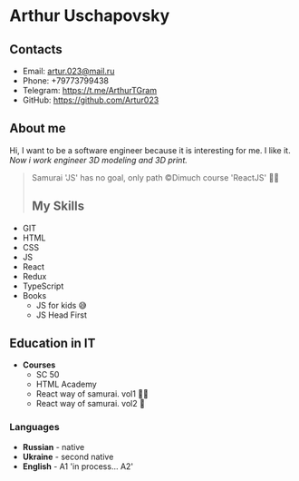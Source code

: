 # Arthur Uschapovsky
## **Contacts**
* Email: artur.023@mail.ru
* Phone: +79773799438
* Telegram: https://t.me/ArthurTGram
* GitHub: https://github.com/Artur023

## **About me**
Hi, I want to be a software engineer
because it is interesting for me. I like it.
*Now i work engineer 3D modeling and 3D print.*

> Samurai 'JS' has no goal, only path
©Dimuch course 'ReactJS' 🥷🏼
> ## **My Skills**
* GIT
* HTML
* CSS
* JS
* React
* Redux
* TypeScript
* Books
    * JS for kids 😅
    * JS Head First
## **Education in IT**
* **Courses**
    * SC 50
    * HTML Academy
    * React way of samurai. vol1 🥷🏼
    * React way of samurai. vol2 👹
### **Languages**
* **Russian** - native
* **Ukraine** - second native
* **English** - A1 'in process... A2'